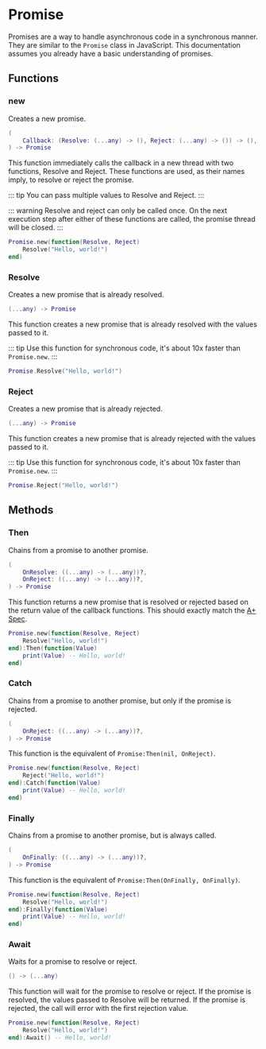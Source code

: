 # Promise <Badge type="info" text="Since 1.0.0" />

Promises are a way to handle asynchronous code in a synchronous manner. They are similar to the `Promise` class in JavaScript. This documentation assumes you already have a basic understanding of promises.

## Functions

### new <Badge type="info" text="Since 1.0.0" />

Creates a new promise.

```lua
(
	Callback: (Resolve: (...any) -> (), Reject: (...any) -> ()) -> (),
) -> Promise
```

This function immediately calls the callback in a new thread with two functions, Resolve and Reject. These functions are used, as their names imply, to resolve or reject the promise.

::: tip
You can pass multiple values to Resolve and Reject.
:::

::: warning
Resolve and reject can only be called once. On the next execution step after either of these functions are called, the promise thread will be closed.
:::

```lua
Promise.new(function(Resolve, Reject)
	Resolve("Hello, world!")
end)
```

### Resolve <Badge type="info" text="Since 1.0.0" />

Creates a new promise that is already resolved.

```lua
(...any) -> Promise
```

This function creates a new promise that is already resolved with the values passed to it.

::: tip
Use this function for synchronous code, it's about 10x faster than `Promise.new`.
:::

```lua
Promise.Resolve("Hello, world!")
```

### Reject <Badge type="info" text="Since 1.0.0" />

Creates a new promise that is already rejected.

```lua
(...any) -> Promise
```

This function creates a new promise that is already rejected with the values passed to it.

::: tip
Use this function for synchronous code, it's about 10x faster than `Promise.new`.
:::

```lua
Promise.Reject("Hello, world!")
```

## Methods

### Then <Badge type="info" text="Since 1.0.0" />

Chains from a promise to another promise.

```lua
(
	OnResolve: ((...any) -> (...any))?,
	OnReject: ((...any) -> (...any))?,
) -> Promise
```

This function returns a new promise that is resolved or rejected based on the return value of the callback functions. This should exactly match the [A+ Spec](https://promisesaplus.com/).

```lua
Promise.new(function(Resolve, Reject)
	Resolve("Hello, world!")
end):Then(function(Value)
	print(Value) -- Hello, world!
end)
```

### Catch <Badge type="info" text="Since 1.0.0" />

Chains from a promise to another promise, but only if the promise is rejected.

```lua
(
	OnReject: ((...any) -> (...any))?,
) -> Promise
```

This function is the equivalent of `Promise:Then(nil, OnReject)`.

```lua
Promise.new(function(Resolve, Reject)
	Reject("Hello, world!")
end):Catch(function(Value)
	print(Value) -- Hello, world!
end)
```

### Finally <Badge type="info" text="Since 1.0.0" />

Chains from a promise to another promise, but is always called.

```lua
(
	OnFinally: ((...any) -> (...any))?,
) -> Promise
```

This function is the equivalent of `Promise:Then(OnFinally, OnFinally)`.

```lua
Promise.new(function(Resolve, Reject)
	Resolve("Hello, world!")
end):Finally(function(Value)
	print(Value) -- Hello, world!
end)
```

### Await <Badge type="warning" text="Yields" /> <Badge type="info" text="Since 1.0.0" />

Waits for a promise to resolve or reject.

```lua
() -> (...any)
```

This function will wait for the promise to resolve or reject. If the promise is resolved, the values passed to Resolve will be returned. If the promise is rejected, the call will error with the first rejection value.

```lua
Promise.new(function(Resolve, Reject)
	Resolve("Hello, world!")
end):Await() -- Hello, world!
```